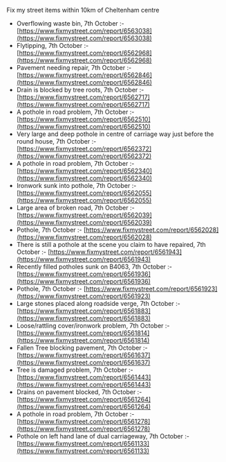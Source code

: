 Fix my street items within 10km of Cheltenham centre

<!-- fix_marker starts -->

- Overflowing waste bin, 7th October :- [https://www.fixmystreet.com/report/6563038](https://www.fixmystreet.com/report/6563038)
- Flytipping, 7th October :- [https://www.fixmystreet.com/report/6562968](https://www.fixmystreet.com/report/6562968)
- Pavement needing repair, 7th October :- [https://www.fixmystreet.com/report/6562846](https://www.fixmystreet.com/report/6562846)
- Drain is blocked by tree roots, 7th October :- [https://www.fixmystreet.com/report/6562717](https://www.fixmystreet.com/report/6562717)
- A pothole in road problem, 7th October :- [https://www.fixmystreet.com/report/6562510](https://www.fixmystreet.com/report/6562510)
- Very large and deep pothole in centre of carriage way just before the round house, 7th October :- [https://www.fixmystreet.com/report/6562372](https://www.fixmystreet.com/report/6562372)
- A pothole in road problem, 7th October :- [https://www.fixmystreet.com/report/6562340](https://www.fixmystreet.com/report/6562340)
- Ironwork sunk into pothole, 7th October :- [https://www.fixmystreet.com/report/6562055](https://www.fixmystreet.com/report/6562055)
- Large area of broken road, 7th October :- [https://www.fixmystreet.com/report/6562039](https://www.fixmystreet.com/report/6562039)
- Pothole, 7th October :- [https://www.fixmystreet.com/report/6562028](https://www.fixmystreet.com/report/6562028)
- There is still a pothole at the scene you claim to have repaired, 7th October :- [https://www.fixmystreet.com/report/6561943](https://www.fixmystreet.com/report/6561943)
- Recently filled potholes sunk on B4063, 7th October :- [https://www.fixmystreet.com/report/6561936](https://www.fixmystreet.com/report/6561936)
- Pothole, 7th October :- [https://www.fixmystreet.com/report/6561923](https://www.fixmystreet.com/report/6561923)
- Large stones placed along roadside verge, 7th October :- [https://www.fixmystreet.com/report/6561883](https://www.fixmystreet.com/report/6561883)
- Loose/rattling cover/ironwork problem, 7th October :- [https://www.fixmystreet.com/report/6561814](https://www.fixmystreet.com/report/6561814)
- Fallen Tree blocking pavement, 7th October :- [https://www.fixmystreet.com/report/6561637](https://www.fixmystreet.com/report/6561637)
- Tree is damaged problem, 7th October :- [https://www.fixmystreet.com/report/6561443](https://www.fixmystreet.com/report/6561443)
- Drains on pavement blocked, 7th October :- [https://www.fixmystreet.com/report/6561264](https://www.fixmystreet.com/report/6561264)
- A pothole in road problem, 7th October :- [https://www.fixmystreet.com/report/6561278](https://www.fixmystreet.com/report/6561278)
- Pothole on left hand lane of dual carriageway, 7th October :- [https://www.fixmystreet.com/report/6561133](https://www.fixmystreet.com/report/6561133)

<!-- fix_marker ends -->